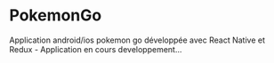 # PokemonGo
Application android/ios pokemon go développée avec React Native et Redux - Application en cours developpement...
